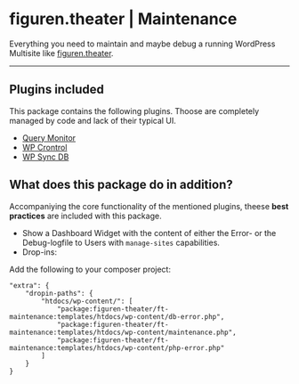 # figuren.theater | Maintenance

Everything you need to maintain and maybe debug a running WordPress Multisite like [figuren.theater](https://figuren.theater).

---

## Plugins included

This package contains the following plugins. 
Thoose are completely managed by code and lack of their typical UI.

* [Query Monitor](https://wordpress.org/plugins/query-monitor/#developers)
* [WP Crontrol](https://wordpress.org/plugins/wp-crontrol/#developers)
* [WP Sync DB](https://github.com/hrsetyono/wp-sync-db)

## What does this package do in addition?

Accompaniying the core functionality of the mentioned plugins, theese **best practices** are included with this package.

- Show a Dashboard Widget with the content of either the Error- or the Debug-logfile to Users with `manage-sites` capabilities.
- Drop-ins:

Add the following to your composer project:

```
"extra": {
    "dropin-paths": {
        "htdocs/wp-content/": [
            "package:figuren-theater/ft-maintenance:templates/htdocs/wp-content/db-error.php",
            "package:figuren-theater/ft-maintenance:templates/htdocs/wp-content/maintenance.php",
            "package:figuren-theater/ft-maintenance:templates/htdocs/wp-content/php-error.php"
        ]
    }
}
```
